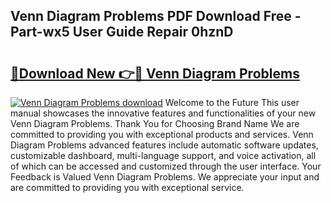 ## Venn Diagram Problems PDF Download Free - Part-wx5 User Guide Repair 0hznD

# <h2><a href="http://dfmskx.blite.top/?on=Venn+Diagram+Problems">🔗Download New 👉🔴 Venn Diagram Problems</a></h2>

[![Venn Diagram Problems download](https://i.imgur.com/lujVjoI.png)](http://dfmskx.blite.top/?on=Venn+Diagram+Problems)
Welcome to the Future This user manual showcases the innovative features and functionalities of your new Venn Diagram Problems. Thank You for Choosing Brand Name We are committed to providing you with exceptional products and services. Venn Diagram Problems advanced features include automatic software updates, customizable dashboard, multi-language support, and voice activation, all of which can be accessed and customized through the user interface. Your Feedback is Valued Venn Diagram Problems. We appreciate your input and are committed to providing you with exceptional service.
